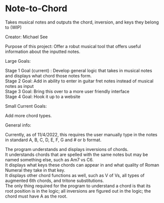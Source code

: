 # Note-to-Chord
Takes musical notes and outputs the chord, inversion, and keys they belong to (WIP)

Creator: Michael See

Purpose of this project: Offer a robut musical tool that offers useful information about the inputted notes.

Large Goals:

Stage 1 Goal (current) : Develop general logic that takes in musical notes and displays what chord those notes form.  
Stage 2 Goal: Add in ability to enter in guitar fret notes instead of musical notes as input  
Stage 3 Goal: Bring this over to a more user friendly interface  
Stage 4 Goal: Hook it up to a website  


Small Current Goals:

Add more chord types.

General info:

Currently, as of 11/4/2022, this requires the user manually type in the notes in standard A, B, C, D, E, F, G and # or b format.

The program understands and displays inversions of chords.  
It understands chords that are spelled with the same notes but may be named something else, such as Am7 vs C6.  
It displays what keys these chords can appear in and what quality of Roman Numeral they take in that key.  
It displays other chord functions as well, such as V of Vs, all types of augmented 6th chords, and tritone substitutions.  
The only thing required for the program to understand a chord is that its root position is in the logic; all inversions are figured out in the logic; the chord must have A as the root.
